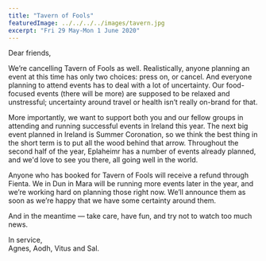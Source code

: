 ```yaml
---
title: "Tavern of Fools"
featuredImage: ../../../../images/tavern.jpg
excerpt: "Fri 29 May-Mon 1 June 2020"
---
```

Dear friends,

We’re cancelling Tavern of Fools as well. Realistically, anyone planning an event at this time has only two choices: press on, or cancel. And everyone planning to attend events has to deal with a lot of uncertainty. Our food-focused events (there will be more) are supposed to be relaxed and unstressful; uncertainty around travel or health isn’t really on-brand for that.

More importantly, we want to support both you and our fellow groups in attending and running successful events in Ireland this year. The next big event planned in Ireland is Summer Coronation, so we think the best thing in the short term is to put all the wood behind that arrow. Throughout the second half of the year, Eplaheimr has a number of events already planned, and we'd love to see you there, all going well in the world.

Anyone who has booked for Tavern of Fools will receive a refund through Fienta. We in Dun in Mara will be running more events later in the year, and we’re working hard on planning those right now. We’ll announce them as soon as we’re happy that we have some certainty around them.

And in the meantime — take care, have fun, and try not to watch too much news.

In service,  
Agnes, Aodh, Vitus and Sal.
